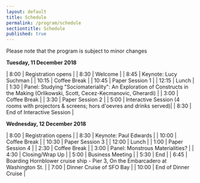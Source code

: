 ```yaml
---
layout: default
title: Schedule
permalink: /program/schedule
sectiontitle: Schedule
published: true
---
```


Please note that the program is subject to minor changes


**Tuesday, 11 December 2018**

| 8:00  | Registration opens |
| 8:30  | Welcome            |
| 8:45  | Keynote: Lucy Suchman |
| 10:15 | Coffee Break   |
| 10:45 | Paper Session 1 |
| 12:15 | Lunch            |
| 1:30  | Panel: Studying "Sociomateriality": An Exploration of Constructs in the Making (Orlikowski, Scott, Cecez-Kecmanovic, Gherardi) |
| 3:00  | Coffee Break  |
| 3:30  | Paper Session 2 |
| 5:00  | Interactive  Session (4 rooms with projectors & screens;  hors d'oevres and drinks served)|
| 8:30  | End of Interactive Session |

**Wednesday, 12 December 2018**

| 8:00  | Registration opens                                                             |
| 8:30  | Keynote: Paul Edwards                                                          |
| 10:00 | Coffee Break                                                                   |
| 10:30 | Paper Session 3                                                                |
| 12:00 | Lunch                                                                          |
| 1:00  | Paper Session 4                                                                |
| 2:30  | Coffee Break                                                                   |
| 3:00  | Panel: Monstrous Materialities?                                                |
| 4:30  | Closing/Wrap Up                                                                |
| 5:00  | Business Meeting                                                               |
| 5:30  | End                                                                            |
| 6:45  | Boarding Hornblower cruise ship - Pier 3, On the Embarcadero at Washington St. |
| 7:00  | Dinner Cruise of SFO Bay                                                       |
| 10:00 | End of Dinner Cruise                                                                        |